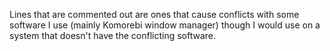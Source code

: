 Lines that are commented out are ones that cause conflicts with some software I use (mainly Komorebi window manager) though I would use on a system that doesn't have the conflicting software. 
